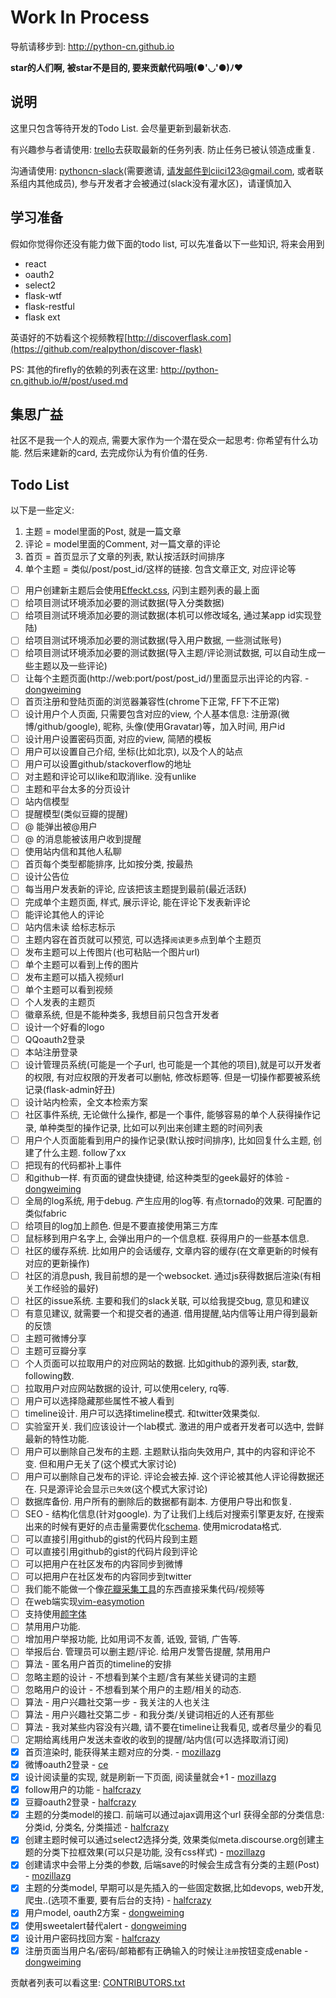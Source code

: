 Work In Process
==

导航请移步到: http://python-cn.github.io

**star的人们啊, 被star不是目的, 要来贡献代码哦(●'◡'●)ﾉ♥**

说明
--

这里只包含等待开发的Todo List. 会尽量更新到最新状态.

有兴趣参与者请使用: [trello](https://trello.com/b/JM2OEXPA/firefly)去获取最新的任务列表. 防止任务已被认领造成重复.

沟通请使用: [pythoncn-slack](https://pythoncn.slack.com)(需要邀请, 请发邮件到ciici123@gmail.com, 或者联系组内其他成员),
参与开发者才会被通过(slack没有灌水区)，请谨慎加入

## 学习准备

假如你觉得你还没有能力做下面的todo list, 可以先准备以下一些知识, 将来会用到

- react
- oauth2
- select2
- flask-wtf
- flask-restful
- flask ext

英语好的不妨看这个视频教程[http://discoverflask.com](https://github.com/realpython/discover-flask)

PS: 其他的firefly的依赖的列表在这里: http://python-cn.github.io/#/post/used.md

## 集思广益

社区不是我一个人的观点, 需要大家作为一个潜在受众一起思考: 你希望有什么功能. 然后来建新的card, 去完成你认为有价值的任务.

## Todo List

以下是一些定义:

1. 主题 = model里面的Post, 就是一篇文章
2. 评论 = model里面的Comment, 对一篇文章的评论
3. 首页 = 首页显示了文章的列表, 默认按活跃时间排序
4. 单个主题 = 类似/post/post_id/这样的链接. 包含文章正文, 对应评论等

- [ ] 用户创建新主题后会使用[Effeckt.css](https://github.com/h5bp/Effeckt.css), 闪到主题列表的最上面
- [ ] 给项目测试环境添加必要的测试数据(导入分类数据)
- [ ] 给项目测试环境添加必要的测试数据(本机可以修改域名, 通过某app id实现登陆)
- [ ] 给项目测试环境添加必要的测试数据(导入用户数据, 一些测试账号)
- [ ] 给项目测试环境添加必要的测试数据(导入主题/评论测试数据, 可以自动生成一些主题以及一些评论)
- [ ] 让每个主题页面(http://web:port/post/post_id/)里面显示出评论的内容. - [dongweiming]
- [ ] 首页注册和登陆页面的浏览器兼容性(chrome下正常, FF下不正常)
- [ ] 设计用户个人页面, 只需要包含对应的view, 个人基本信息: 注册源(微博/github/google), 昵称, 头像(使用Gravatar)等，加入时间, 用户id
- [ ] 设计用户设置密码页面, 对应的view, 简陋的模板
- [ ] 用户可以设置自己介绍, 坐标(比如北京), 以及个人的站点
- [ ] 用户可以设置github/stackoverflow的地址
- [ ] 对主题和评论可以like和取消like. 没有unlike
- [ ] 主题和平台太多的分页设计
- [ ] 站内信模型
- [ ] 提醒模型(类似豆瓣的提醒)
- [ ] @ 能弹出被@用户
- [ ] @ 的消息能被该用户收到提醒
- [ ] 使用站内信和其他人私聊
- [ ] 首页每个类型都能排序, 比如按分类, 按最热
- [ ] 设计公告位
- [ ] 每当用户发表新的评论, 应该把该主题提到最前(最近活跃)
- [ ] 完成单个主题页面, 样式, 展示评论, 能在评论下发表新评论
- [ ] 能评论其他人的评论
- [ ] 站内信未读 给标志标示
- [ ] 主题内容在首页就可以预览, 可以选择`阅读更多`点到单个主题页
- [ ] 发布主题可以上传图片(也可粘贴一个图片url)
- [ ] 单个主题可以看到上传的图片
- [ ] 发布主题可以插入视频url
- [ ] 单个主题可以看到视频
- [ ] 个人发表的主题页
- [ ] 徽章系统, 但是不能种类多, 我想目前只包含开发者
- [ ] 设计一个好看的logo
- [ ] QQoauth2登录
- [ ] 本站注册登录
- [ ] 设计管理员系统(可能是一个子url, 也可能是一个其他的项目),就是可以开发者的权限, 有对应权限的开发者可以删帖, 修改标题等. 但是一切操作都要被系统记录(flask-admin好丑)
- [ ] 设计站内检索，全文本检索方案
- [ ] 社区事件系统, 无论做什么操作, 都是一个事件, 能够容易的单个人获得操作记录, 单种类型的操作记录, 比如可以列出来创建主题的时间列表
- [ ] 用户个人页面能看到用户的操作记录(默认按时间排序), 比如回复什么主题, 创建了什么主题. follow了xx
- [ ] 把现有的代码都补上事件
- [ ] 和github一样. 有页面的键盘快捷键, 给这种类型的geek最好的体验 - [dongweiming]
- [ ] 全局的log系统, 用于debug. 产生应用的log等. 有点tornado的效果. 可配置的 类似fabric
- [ ] 给项目的log加上颜色. 但是不要直接使用第三方库
- [ ] 鼠标移到用户名字上, 会弹出用户的一个信息框. 获得用户的一些基本信息.
- [ ] 社区的缓存系统. 比如用户的会话缓存, 文章内容的缓存(在文章更新的时候有对应的更新操作)
- [ ] 社区的消息push, 我目前想的是一个websocket. 通过js获得数据后渲染(有相关工作经验的最好)
- [ ] 社区的issue系统. 主要和我们的slack关联, 可以给我提交bug, 意见和建议
- [ ] 有意见建议, 就需要一个和提交者的通道. 借用提醒,站内信等让用户得到最新的反馈
- [ ] 主题可微博分享
- [ ] 主题可豆瓣分享
- [ ] 个人页面可以拉取用户的对应网站的数据. 比如github的源列表, star数, following数.
- [ ] 拉取用户对应网站数据的设计, 可以使用celery, rq等.
- [ ] 用户可以选择隐藏那些属性不被人看到
- [ ] timeline设计. 用户可以选择timeline模式. 和twitter效果类似.
- [ ] 实验室开关. 我们应该设计一个lab模式. 激进的用户或者开发者可以选中, 尝鲜最新的特性功能.
- [ ] 用户可以删除自己发布的主题. 主题默认指向失效用户, 其中的内容和评论不变. 但和用户无关了(这个模式大家讨论)
- [ ] 用户可以删除自己发布的评论. 评论会被去掉. 这个评论被其他人评论得数据还在. 只是源评论会显示`已失效`(这个模式大家讨论)
- [ ] 数据库备份. 用户所有的删除后的数据都有副本. 方便用户导出和恢复.
- [ ] SEO - 结构化信息(针对google). 为了让我们上线后对搜索引擎更友好, 在搜索出来的时候有更好的点击量需要优化[schema](http://schema.org/Article). 使用microdata格式.
- [ ] 可以直接引用github的gist的代码片段到主题
- [ ] 可以直接引用github的gist的代码片段到评论
- [ ] 可以把用户在社区发布的内容同步到微博
- [ ] 可以把用户在社区发布的内容同步到twitter
- [ ] 我们能不能做一个像[花瓣采集工具](http://huaban.com/about/goodies/)的东西直接采集代码/视频等
- [ ] 在web端实现[vim-easymotion](https://github.com/Lokaltog/vim-easymotion)
- [ ] 支持使用[颜字体](https://github.com/turingou/o3o)
- [ ] 禁用用户功能.
- [ ] 增加用户举报功能, 比如用词不友善, 诋毁, 营销, 广告等.
- [ ] 举报后台. 管理员可以删主题/评论. 给用户发警告提醒, 禁用用户
- [ ] 算法 - 匿名用户首页的timeline的安排
- [ ] 忽略主题的设计 - 不想看到某个主题/含有某些关键词的主题
- [ ] 忽略用户的设计 - 不想看到某个用户的主题/相关的动态.
- [ ] 算法 - 用户兴趣社交第一步 - 我关注的人也关注
- [ ] 算法 - 用户兴趣社交第二步 - 和我分类/关键词相近的人还有那些
- [ ] 算法 - 我对某些内容没有兴趣, 请不要在timeline让我看见, 或者尽量少的看见
- [ ] 定期给离线用户发送未查收的收到的提醒/站内信(可以选择取消订阅)
- [x] 首页渲染时, 能获得某主题对应的分类. - [mozillazg]
- [x] 微博oauth2登录 - [ce]
- [x] 设计阅读量的实现, 就是刷新一下页面, 阅读量就会+1 - [mozillazg]
- [x] follow用户的功能 - [halfcrazy]
- [x] 豆瓣oauth2登录 - [halfcrazy]
- [x] 主题的分类model的接口. 前端可以通过ajax调用这个url 获得全部的分类信息: 分类id, 分类名, 分类描述 - [halfcrazy]
- [x] 创建主题时候可以通过select2选择分类, 效果类似meta.discourse.org创建主题的分类下拉框效果(可以只是功能, 没有css样式) - [mozillazg]
- [x] 创建请求中会带上分类的参数, 后端save的时候会生成含有分类的主题(Post) - [mozillazg]
- [x] 主题的分类model, 早期可以是先插入的一些固定数据,比如devops, web开发, 爬虫..(选项不重要, 要有后台的支持) - [halfcrazy]
- [x] 用户model, oauth2方案 - [dongweiming]
- [x] 使用sweetalert替代alert - [dongweiming]
- [x] 设计用户密码找回方案 - [halfcrazy]
- [x] 注册页面当用户名/密码/邮箱都有正确输入的时候让`注册`按钮变成enable - [dongweiming]

贡献者列表可以看这里: [CONTRIBUTORS.txt](https://github.com/python-cn/firefly/blob/master/CONTRIBUTORS.txt)

[dongweiming]: https://github.com/dongweiming
[halfcrazy]: https://github.com/halfcrazy
[mozillazg]: https://github.com/mozillazg
[ce]: https://github.com/zbing3
